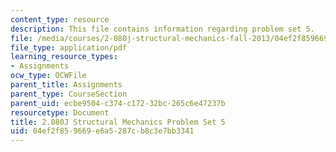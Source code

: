 ```yaml
---
content_type: resource
description: This file contains information regarding problem set 5.
file: /media/courses/2-080j-structural-mechanics-fall-2013/04ef2f859669e6a5287cb8c3e7bb3341_MIT2_080JF13_ProbSet_5.pdf
file_type: application/pdf
learning_resource_types:
- Assignments
ocw_type: OCWFile
parent_title: Assignments
parent_type: CourseSection
parent_uid: ecbe9504-c374-c172-32bc-265c6e47237b
resourcetype: Document
title: 2.080J Structural Mechanics Problem Set 5
uid: 04ef2f85-9669-e6a5-287c-b8c3e7bb3341
---
```

